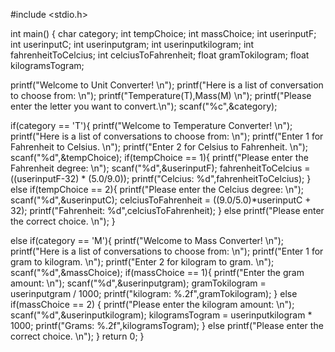 #include <stdio.h>

int main() {
  char category;
  int tempChoice;
  int massChoice;
  int userinputF;
  int userinputC; 
  int userinputgram;
  int userinputkilogram;
  int fahrenheitToCelcius;
  int celciusToFahrenheit; 
  float gramTokilogram;
  float kilogramsTogram; 
  
  printf("Welcome to Unit Converter! \n");
  printf("Here is a list of conversation to choose from: \n");
  printf("Temperature(T),Mass(M) \n");
  printf("Please enter the letter you want to convert.\n");
  scanf("%c",&category);
  
  if(category == 'T'){
      printf("Welcome to Temperature Converter! \n");
      printf("Here is a list of conversations to choose from: \n");
      printf("Enter 1 for Fahrenheit to Celsius. \n");
      printf("Enter 2 for Celsius to Fahrenheit. \n");
      scanf("%d",&tempChoice);
      if(tempChoice == 1){
          printf("Please enter the Fahrenheit degree: \n");
          scanf("%d",&userinputF);
          fahrenheitToCelcius =  ((userinputF-32) * (5.0/9.0));
          printf("Celcius: %d",fahrenheitToCelcius);
      }
      else if(tempChoice == 2){
        printf("Please enter the Celcius degree: \n");
        scanf("%d",&userinputC);
        celciusToFahrenheit = ((9.0/5.0)*userinputC + 32);
        printf("Fahrenheit: %d",celciusToFahrenheit);
      }
      else
        printf("Please enter the correct choice. \n");
  }

  else if(category == 'M'){
      printf("Welcome to Mass Converter! \n");
      printf("Here is a list of conversations to choose from: \n");
      printf("Enter 1 for gram to kilogram. \n");
      printf("Enter 2 for kilogram to gram. \n");
      scanf("%d",&massChoice);
      if(massChoice == 1){
          printf("Enter the gram amount: \n");
          scanf("%d",&userinputgram);
          gramTokilogram = userinputgram / 1000;
          printf("kilogram: %.2f",gramTokilogram);
      }
      else if(massChoice == 2) {
          printf("Please enter the kilogram amount: \n");
          scanf("%d",&userinputkilogram);
          kilogramsTogram = userinputkilogram * 1000;
          printf("Grams: %.2f",kilogramsTogram);
      }
      else 
        printf("Please enter the correct choice. \n");
   }
  return 0;
}

